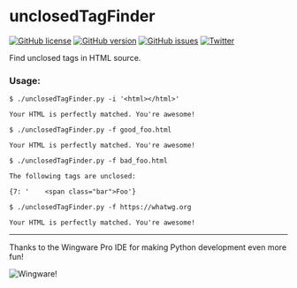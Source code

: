 # unclosedTagFinder

[![GitHub license](https://img.shields.io/badge/license-MPLv2-blue.svg)](https://raw.githubusercontent.com/ryanpcmcquen/unclosedTagFinder/master/LICENSE)
[![GitHub version](https://img.shields.io/badge/version-1.0.2-orange.svg)](https://github.com/ryanpcmcquen/unclosedTagFinder/releases)
[![GitHub issues](https://img.shields.io/github/issues/ryanpcmcquen/unclosedTagFinder.svg)](https://github.com/ryanpcmcquen/unclosedTagFinder/issues)
[![Twitter](https://img.shields.io/twitter/url/https/github.com/ryanpcmcquen/unclosedTagFinder.svg?style=social)](https://twitter.com/intent/tweet?text=Hey%2C%20check%20this%20out%3A%20https%3A%2F%2Fgithub.com%2Fryanpcmcquen%2FunclosedTagFinder&url=%5Bobject%20Object%5D)

Find unclosed tags in HTML source.

### Usage:

```
$ ./unclosedTagFinder.py -i '<html></html>'

Your HTML is perfectly matched. You're awesome!

$ ./unclosedTagFinder.py -f good_foo.html

Your HTML is perfectly matched. You're awesome!

$ ./unclosedTagFinder.py -f bad_foo.html

The following tags are unclosed:

{7: '    <span class="bar">Foo'}

$ ./unclosedTagFinder.py -f https://whatwg.org

Your HTML is perfectly matched. You're awesome!
```

---

Thanks to the Wingware Pro IDE for making Python development even more fun!

![Wingware!](https://wingware.com/images/wingware-button-200x89.png)
